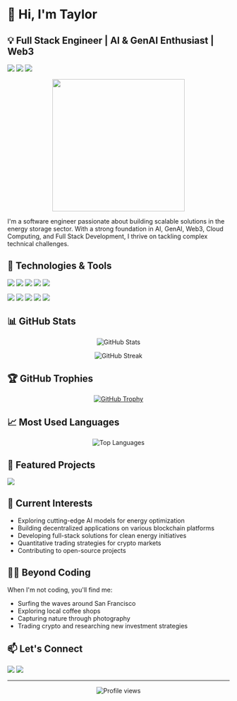 # 👋 Hi, I'm Taylor

## 💡 Full Stack Engineer | AI & GenAI Enthusiast | Web3 

![](https://img.shields.io/badge/Based_in-San_Francisco-informational?style=flat&logo=google-maps&logoColor=white&color=2bbc8a)
![](https://img.shields.io/badge/Current_Focus-Energy_Storage-informational?style=flat&logo=battery&logoColor=white&color=2bbc8a)
![](https://img.shields.io/badge/Coding-24/7-informational?style=flat&logo=visual-studio-code&logoColor=white&color=2bbc8a)

<p align="center">
  <img src="https://media.giphy.com/media/13HgwGsXF0aiGY/giphy.gif" width="300" />
</p>

I'm a software engineer passionate about building scalable solutions in the energy storage sector. With a strong foundation in AI, GenAI, Web3, Cloud Computing, and Full Stack Development, I thrive on tackling complex technical challenges.

## 🔧 Technologies & Tools

![](https://img.shields.io/badge/Code-JavaScript-informational?style=flat&logo=javascript&logoColor=white&color=3498db)
![](https://img.shields.io/badge/Code-Python-informational?style=flat&logo=python&logoColor=white&color=3498db)
![](https://img.shields.io/badge/Code-React-informational?style=flat&logo=react&logoColor=white&color=3498db)
![](https://img.shields.io/badge/Code-TypeScript-informational?style=flat&logo=typescript&logoColor=white&color=3498db)
![](https://img.shields.io/badge/Code-Solidity-informational?style=flat&logo=solidity&logoColor=white&color=3498db)

![](https://img.shields.io/badge/Tools-Docker-informational?style=flat&logo=docker&logoColor=white&color=e74c3c)
![](https://img.shields.io/badge/Tools-Kubernetes-informational?style=flat&logo=kubernetes&logoColor=white&color=e74c3c)
![](https://img.shields.io/badge/Tools-AWS-informational?style=flat&logo=amazon-aws&logoColor=white&color=e74c3c)
![](https://img.shields.io/badge/Tools-TensorFlow-informational?style=flat&logo=tensorflow&logoColor=white&color=e74c3c)
![](https://img.shields.io/badge/Tools-PyTorch-informational?style=flat&logo=pytorch&logoColor=white&color=e74c3c)

## 📊 GitHub Stats

<p align="center">
  <img src="https://github-readme-stats.vercel.app/api?username=lllyt8&show_icons=true&theme=radical" alt="GitHub Stats" />
</p>

<p align="center">
  <img src="https://github-readme-streak-stats.herokuapp.com/?user=lllyt8&theme=radical" alt="GitHub Streak" />
</p>

## 🏆 GitHub Trophies

<p align="center">
  <a href="https://github.com/ryo-ma/github-profile-trophy">
    <img src="https://github-profile-trophy.vercel.app/?username=lllyt8&theme=radical&row=1&column=6&margin-w=15" alt="GitHub Trophy" />
  </a>
</p>

## 📈 Most Used Languages

<p align="center">
  <img src="https://github-readme-stats.vercel.app/api/top-langs/?username=lllyt8&layout=compact&theme=radical" alt="Top Languages" />
</p>

## 🚀 Featured Projects

<a href="https://github.com/lllyt8/Contributor">
  <img align="center" src="https://github-readme-stats.vercel.app/api/pin/?username=lllyt8&repo=Contributor&theme=radical" />
</a>

## 🌱 Current Interests

- Exploring cutting-edge AI models for energy optimization
- Building decentralized applications on various blockchain platforms
- Developing full-stack solutions for clean energy initiatives
- Quantitative trading strategies for crypto markets
- Contributing to open-source projects

## 🏄‍♂️ Beyond Coding

When I'm not coding, you'll find me:
- Surfing the waves around San Francisco
- Exploring local coffee shops
- Capturing nature through photography
- Trading crypto and researching new investment strategies

## 📫 Let's Connect

[![](https://img.shields.io/badge/LinkedIn-0077B5?style=for-the-badge&logo=linkedin&logoColor=white)](https://www.linkedin.com/in/yourlinkedin/)
[![](https://img.shields.io/badge/GitHub-100000?style=for-the-badge&logo=github&logoColor=white)](https://github.com/lllyt8)

---

<p align="center">
  <img src="https://komarev.com/ghpvc/?username=lllyt8&color=green" alt="Profile views" />
</p>

<!-- Inspired by many awesome GitHub profiles -->
